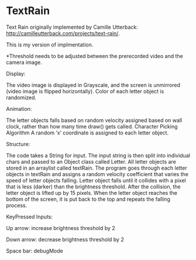# TextRain

Text Rain originally implemented by Camille Utterback: http://camilleutterback.com/projects/text-rain/.

This is my version of implmentation.

*Threshold needs to be adjusted between the prerecorded video and the camera image.

Display:

The video image is displayed in Grayscale, and the screen is unmirrored (video image is flipped horizontally). Color of each letter object is randomized.

Animation:

The letter objects falls based on random velocity assigned based on wall clock, rather than how many time draw() gets called.
Character Picking Algorithm
A random ‘x’ coordinate is assigned to each letter object.

Structure:

The code takes a String for input.
The input string is then split into individual chars and passed to an Object class called Letter.
All letter objects are stored in an arraylist called textRain.
The program goes through each letter objects in textRain and assigns a random velocity coefficient that varies the speed of letter objects falling.
Letter object falls until it collides with a pixel that is less (darker) than the brightness threshold.
After the collision, the letter object is lifted up by 15 pixels.
When the letter object reaches the bottom of the screen, it is put back to the top and repeats the falling process.

KeyPressed Inputs:

Up arrow: increase brightness threshold by 2 

Down arrow: decrease brightness threshold by 2

Space bar: debugMode
